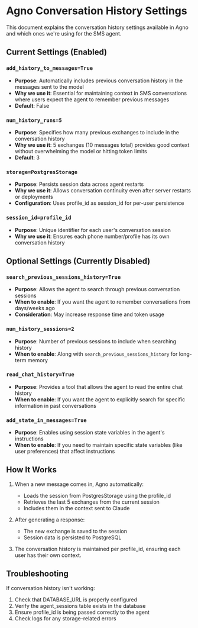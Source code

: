 # Agno Conversation History Settings

This document explains the conversation history settings available in Agno and which ones we're using for the SMS agent.

## Current Settings (Enabled)

### `add_history_to_messages=True`
- **Purpose**: Automatically includes previous conversation history in the messages sent to the model
- **Why we use it**: Essential for maintaining context in SMS conversations where users expect the agent to remember previous messages
- **Default**: False

### `num_history_runs=5`
- **Purpose**: Specifies how many previous exchanges to include in the conversation history
- **Why we use it**: 5 exchanges (10 messages total) provides good context without overwhelming the model or hitting token limits
- **Default**: 3

### `storage=PostgresStorage`
- **Purpose**: Persists session data across agent restarts
- **Why we use it**: Allows conversation continuity even after server restarts or deployments
- **Configuration**: Uses profile_id as session_id for per-user persistence

### `session_id=profile_id`
- **Purpose**: Unique identifier for each user's conversation session
- **Why we use it**: Ensures each phone number/profile has its own conversation history

## Optional Settings (Currently Disabled)

### `search_previous_sessions_history=True`
- **Purpose**: Allows the agent to search through previous conversation sessions
- **When to enable**: If you want the agent to remember conversations from days/weeks ago
- **Consideration**: May increase response time and token usage

### `num_history_sessions=2`
- **Purpose**: Number of previous sessions to include when searching history
- **When to enable**: Along with `search_previous_sessions_history` for long-term memory

### `read_chat_history=True`
- **Purpose**: Provides a tool that allows the agent to read the entire chat history
- **When to enable**: If you want the agent to explicitly search for specific information in past conversations

### `add_state_in_messages=True`
- **Purpose**: Enables using session state variables in the agent's instructions
- **When to enable**: If you need to maintain specific state variables (like user preferences) that affect instructions

## How It Works

1. When a new message comes in, Agno automatically:
   - Loads the session from PostgresStorage using the profile_id
   - Retrieves the last 5 exchanges from the current session
   - Includes them in the context sent to Claude

2. After generating a response:
   - The new exchange is saved to the session
   - Session data is persisted to PostgreSQL

3. The conversation history is maintained per profile_id, ensuring each user has their own context.

## Troubleshooting

If conversation history isn't working:
1. Check that DATABASE_URL is properly configured
2. Verify the agent_sessions table exists in the database
3. Ensure profile_id is being passed correctly to the agent
4. Check logs for any storage-related errors